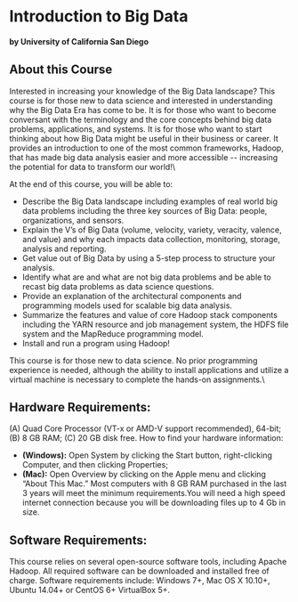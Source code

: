 # Introduction to Big Data
#### by University of California San Diego

## About this Course
Interested in increasing your knowledge of the Big Data landscape?  This course is for those new to data science and interested in understanding why the Big Data Era has come to be.  It is for those who want to become conversant with the terminology and the core concepts behind big data problems, applications, and systems.  It is for those who want to start thinking about how Big Data might be useful in their business or career.  It provides an introduction to one of the most common frameworks, Hadoop, that has made big data analysis easier and more accessible -- increasing the potential for data to transform our world!\

At the end of this course, you will be able to:
* Describe the Big Data landscape including examples of real world big data problems including the three key sources of Big Data: people, organizations, and sensors.
* Explain the V’s of Big Data (volume, velocity, variety, veracity, valence, and value) and why each impacts data collection, monitoring, storage, analysis and reporting.
* Get value out of Big Data by using a 5-step process to structure your analysis.
* Identify what are and what are not big data problems and be able to recast big data problems as data science questions.
* Provide an explanation of the architectural components and programming models used for scalable big data analysis.
* Summarize the features and value of core Hadoop stack components including the YARN resource and job management system, the HDFS file system and the MapReduce programming model.
* Install and run a program using Hadoop!

This course is for those new to data science.  No prior programming experience is needed, although the ability to install applications and utilize a virtual machine is necessary to complete the hands-on assignments.\

## Hardware Requirements:
(A) Quad Core Processor (VT-x or AMD-V support recommended), 64-bit; (B) 8 GB RAM; (C) 20 GB disk free. How to find your hardware information:
* **(Windows):** Open System by clicking the Start button, right-clicking Computer, and then clicking Properties;
* **(Mac):** Open Overview by clicking on the Apple menu and clicking “About This Mac.”
Most computers with 8 GB RAM purchased in the last 3 years will meet the minimum requirements.You will need a high speed internet connection because you will be downloading files up to 4 Gb in size.  

## Software Requirements:
This course relies on several open-source software tools, including Apache Hadoop. All required software can be downloaded and installed free of charge. Software requirements include: Windows 7+, Mac OS X 10.10+, Ubuntu 14.04+ or CentOS 6+ VirtualBox 5+.
